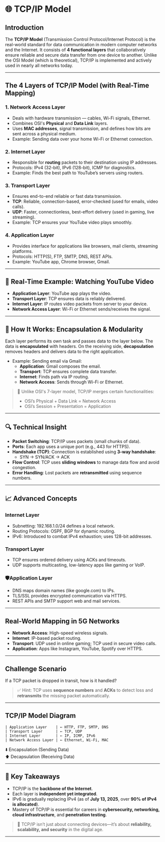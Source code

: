 # 🌐 TCP/IP Model 

##  Introduction

The **TCP/IP Model** (Transmission Control Protocol/Internet Protocol) is the real-world standard for data communication in modern computer networks and the Internet. It consists of **4 functional layers** that collaboratively ensure reliable and secure data transfer from one device to another. Unlike the OSI Model (which is theoretical), TCP/IP is implemented and actively used in nearly all networks today.

---

##  The 4 Layers of TCP/IP Model (with Real-Time Mapping)

### 1. **Network Access Layer**
- Deals with hardware transmission — cables, Wi-Fi signals, Ethernet.
- Combines OSI's **Physical** and **Data Link** layers.
- Uses **MAC addresses**, signal transmission, and defines how bits are sent across a physical medium.
- Example: Sending data over your home Wi-Fi or Ethernet connection.

### 2. **Internet Layer**
- Responsible for **routing** packets to their destination using IP addresses.
- Protocols: IPv4 (32-bit), IPv6 (128-bit), ICMP for diagnostics.
- Example: Finds the best path to YouTube’s servers using routers.

### 3. **Transport Layer**
- Ensures end-to-end reliable or fast data transmission.
- **TCP**: Reliable, connection-based, error-checked (used for emails, video calls).
- **UDP**: Faster, connectionless, best-effort delivery (used in gaming, live streaming).
- Example: TCP ensures your YouTube video plays smoothly.

### 4. **Application Layer**
- Provides interface for applications like browsers, mail clients, streaming platforms.
- Protocols: HTTP(S), FTP, SMTP, DNS, REST APIs.
- Example: YouTube app, Chrome browser, Gmail.

---

## 📲 Real-Time Example: Watching YouTube Video

- **Application Layer**: YouTube app plays the video.
- **Transport Layer**: TCP ensures data is reliably delivered.
- **Internet Layer**: IP routes video packets from server to your device.
- **Network Access Layer**: Wi-Fi or Ethernet sends/receives the signal.

---

## 🔁 How It Works: Encapsulation & Modularity

Each layer performs its own task and passes data to the layer below. The data is **encapsulated** with headers. On the receiving side, **decapsulation** removes headers and delivers data to the right application.

- Example: Sending email via Gmail:
  - **Application**: Gmail composes the email.
  - **Transport**: TCP ensures complete data transfer.
  - **Internet**: Finds path via IP routing.
  - **Network Access**: Sends through Wi-Fi or Ethernet.

> 📘 Unlike OSI's 7-layer model, TCP/IP merges certain functionalities:  
> - OSI’s Physical + Data Link = Network Access  
> - OSI’s Session + Presentation = Application

---

## 🔍 Technical Insight

- **Packet Switching**: TCP/IP uses packets (small chunks of data).
- **Ports**: Each app uses a unique port (e.g., 443 for HTTPS).
- **Handshake (TCP)**: Connection is established using **3-way handshake**:
  - SYN → SYN/ACK → ACK
- **Flow Control**: TCP uses **sliding windows** to manage data flow and avoid congestion.
- **Error Handling**: Lost packets are **retransmitted** using sequence numbers.

---

## 📈 Advanced Concepts

###  Internet Layer
- Subnetting: 192.168.1.0/24 defines a local network.
- Routing Protocols: OSPF, BGP for dynamic routing.
- IPv6: Introduced to combat IPv4 exhaustion; uses 128-bit addresses.

###  Transport Layer
- TCP ensures ordered delivery using ACKs and timeouts.
- UDP supports multicasting, low-latency apps like gaming or VoIP.

### 🛡Application Layer
- DNS maps domain names (like google.com) to IPs.
- TLS/SSL provides encrypted communication via HTTPS.
- REST APIs and SMTP support web and mail services.

---

## Real-World Mapping in 5G Networks

- **Network Access**: High-speed wireless signals.
- **Internet**: IP-based packet routing.
- **Transport**: UDP used in online gaming; TCP used in secure video calls.
- **Application**: Apps like Instagram, YouTube, Spotify over HTTPS.

---

##  Challenge Scenario

If a TCP packet is dropped in transit, how is it handled?  
> ✅ Hint: TCP uses **sequence numbers** and **ACKs** to detect loss and **retransmits** the missing packet automatically.

---

##  TCP/IP Model Diagram

```
| Application Layer    | ← HTTP, FTP, SMTP, DNS
| Transport Layer      | ← TCP, UDP
| Internet Layer       | ← IP, ICMP, IPv6
| Network Access Layer | ← Ethernet, Wi-Fi, MAC
```
⬇️ Encapsulation (Sending Data)  
⬆️ Decapsulation (Receiving Data)

---

## 🔑 Key Takeaways

- TCP/IP is the **backbone of the Internet**.
- Each layer is **independent yet integrated**.
- IPv6 is gradually replacing IPv4 (as of **July 13, 2025**, over **90% of IPv4 is allocated**).
- Mastery of TCP/IP is essential for careers in **cybersecurity, networking, cloud infrastructure**, and **penetration testing**.

> 🎯 TCP/IP isn’t just about connecting devices—it’s about **reliability, scalability, and security** in the digital age.

---
